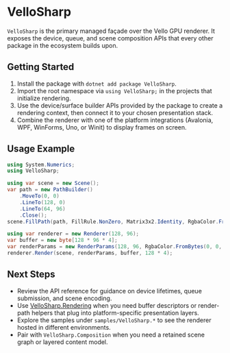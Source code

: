 # VelloSharp

`VelloSharp` is the primary managed façade over the Vello GPU renderer. It exposes the device, queue, and scene composition APIs that every other package in the ecosystem builds upon.

## Getting Started

1. Install the package with `dotnet add package VelloSharp`.
2. Import the root namespace via `using VelloSharp;` in the projects that initialize rendering.
3. Use the device/surface builder APIs provided by the package to create a rendering context, then connect it to your chosen presentation stack.
4. Combine the renderer with one of the platform integrations (Avalonia, WPF, WinForms, Uno, or Winit) to display frames on screen.

## Usage Example

```csharp
using System.Numerics;
using VelloSharp;

using var scene = new Scene();
var path = new PathBuilder()
    .MoveTo(0, 0)
    .LineTo(128, 0)
    .LineTo(64, 96)
    .Close();
scene.FillPath(path, FillRule.NonZero, Matrix3x2.Identity, RgbaColor.FromBytes(0, 128, 255, 255));

using var renderer = new Renderer(128, 96);
var buffer = new byte[128 * 96 * 4];
var renderParams = new RenderParams(128, 96, RgbaColor.FromBytes(0, 0, 0, 255));
renderer.Render(scene, renderParams, buffer, 128 * 4);
```

## Next Steps

- Review the API reference for guidance on device lifetimes, queue submission, and scene encoding.
- Use [VelloSharp.Rendering](./vellosharp-rendering.md) when you need buffer descriptors or render-path helpers that plug into platform-specific presentation layers.
- Explore the samples under `samples/VelloSharp.*` to see the renderer hosted in different environments.
- Pair with `VelloSharp.Composition` when you need a retained scene graph or layered content model.

